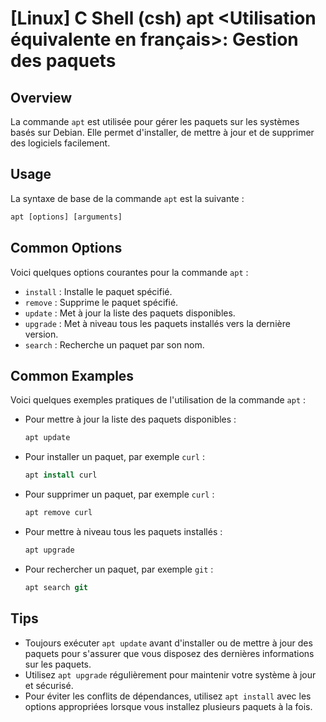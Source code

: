 # [Linux] C Shell (csh) apt <Utilisation équivalente en français>: Gestion des paquets

## Overview
La commande `apt` est utilisée pour gérer les paquets sur les systèmes basés sur Debian. Elle permet d'installer, de mettre à jour et de supprimer des logiciels facilement.

## Usage
La syntaxe de base de la commande `apt` est la suivante :

```csh
apt [options] [arguments]
```

## Common Options
Voici quelques options courantes pour la commande `apt` :

- `install` : Installe le paquet spécifié.
- `remove` : Supprime le paquet spécifié.
- `update` : Met à jour la liste des paquets disponibles.
- `upgrade` : Met à niveau tous les paquets installés vers la dernière version.
- `search` : Recherche un paquet par son nom.

## Common Examples
Voici quelques exemples pratiques de l'utilisation de la commande `apt` :

- Pour mettre à jour la liste des paquets disponibles :
  ```csh
  apt update
  ```

- Pour installer un paquet, par exemple `curl` :
  ```csh
  apt install curl
  ```

- Pour supprimer un paquet, par exemple `curl` :
  ```csh
  apt remove curl
  ```

- Pour mettre à niveau tous les paquets installés :
  ```csh
  apt upgrade
  ```

- Pour rechercher un paquet, par exemple `git` :
  ```csh
  apt search git
  ```

## Tips
- Toujours exécuter `apt update` avant d'installer ou de mettre à jour des paquets pour s'assurer que vous disposez des dernières informations sur les paquets.
- Utilisez `apt upgrade` régulièrement pour maintenir votre système à jour et sécurisé.
- Pour éviter les conflits de dépendances, utilisez `apt install` avec les options appropriées lorsque vous installez plusieurs paquets à la fois.